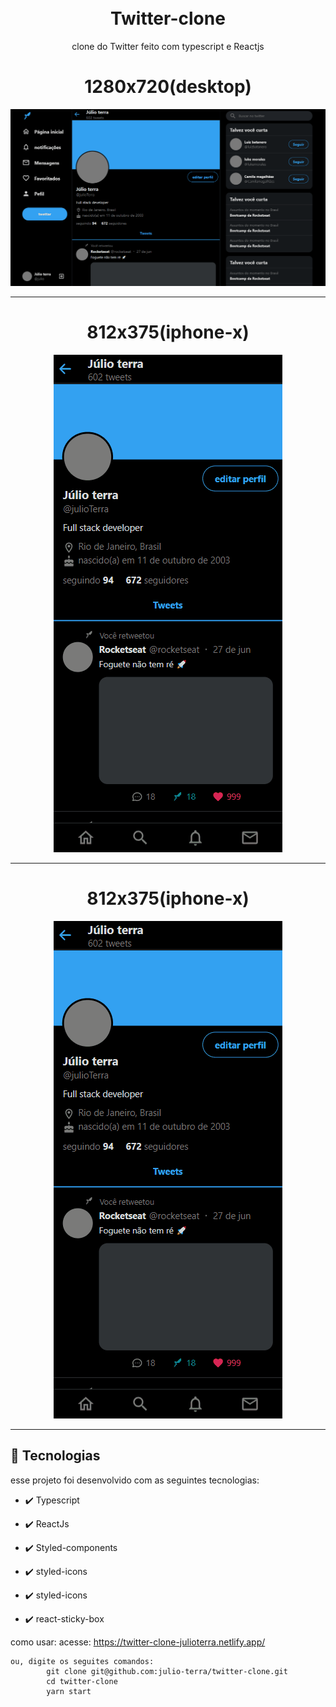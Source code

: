 <h1 align="center">
<br>
Twitter-clone
</h1>

<p align="center">clone do Twitter feito com typescript e Reactjs</p>

<div align="center" >
  <h1>1280x720(desktop)</h1>
  <img src="./github/desktop.gif" alt="demo-web">
  <hr />
  <h1>812x375(iphone-x)</h1>
  <img src="./github/mobile.gif" alt="demo-web">
    <hr />
  <h1>812x375(iphone-x)</h1>
  <img src="./github/mobile.gif" alt="demo-web">
</div>

<hr />


## 🚀 Tecnologias

esse projeto foi desenvolvido com as seguintes tecnologias:

- ✔️ Typescript

- ✔️ ReactJs

- ✔️ Styled-components

- ✔️ styled-icons

- ✔️ styled-icons

- ✔️ react-sticky-box

como usar:
    acesse: <a href="https://twitter-clone-julioterra.netlify.app/">https://twitter-clone-julioterra.netlify.app/<a>
    
    ou, digite os seguites comandos:
            git clone git@github.com:julio-terra/twitter-clone.git
            cd twitter-clone
            yarn start
